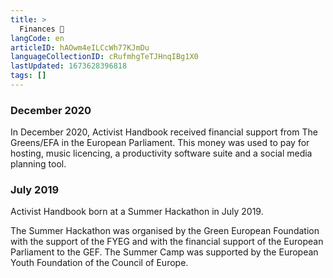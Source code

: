 ```yaml
---
title: >
  Finances 🤑
langCode: en
articleID: hAOwm4eILCcWh77KJmDu
languageCollectionID: cRufmhgTeTJHnqIBg1X0
lastUpdated: 1673628396818
tags: []
---
```


### December 2020

In December 2020, Activist Handbook received financial support from The Greens/EFA in the European Parliament. This money was used to pay for hosting, music licencing, a productivity software suite and a social media planning tool.

<div></div>

### July 2019

Activist Handbook born at a Summer Hackathon in July 2019.

The Summer Hackathon was organised by the Green European Foundation with the support of the FYEG and with the financial support of the European Parliament to the GEF. The Summer Camp was supported by the European Youth Foundation of the Council of Europe.

<div></div>